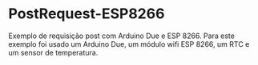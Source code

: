 # PostRequest-ESP8266
Exemplo de requisição post com Arduino Due e ESP 8266.
Para este exemplo foi usado um Arduino Due, um módulo wifi ESP 8266, um RTC e um sensor de temperatura.
